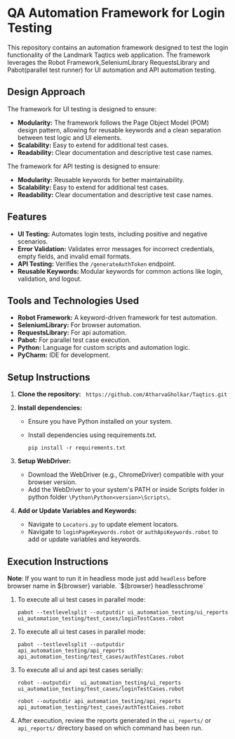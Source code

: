 
# QA Automation Framework for Login Testing

This repository contains an automation framework designed to test the login functionality of the Landmark Taqtics web application. 
The framework leverages the Robot Framework,SeleniumLibrary RequestsLibrary and Pabot(parallel test runner)  for UI automation and API automation testing.

## Design Approach

The framework for UI testing is designed to ensure:
- **Modularity:** The framework follows the Page Object Model (POM) design pattern, allowing for reusable keywords and a clean separation between test logic and UI elements.
- **Scalability:** Easy to extend for additional test cases.
- **Readability:** Clear documentation and descriptive test case names.

The framework for API testing is designed to ensure:
- **Modularity:** Reusable keywords for better maintainability.
- **Scalability:** Easy to extend for additional test cases.
- **Readability:** Clear documentation and descriptive test case names.

## Features

- **UI Testing:** Automates login tests, including positive and negative scenarios.
- **Error Validation:** Validates error messages for incorrect credentials, empty fields, and invalid email formats.
- **API Testing:** Verifies the `/generateAuthToken` endpoint.
- **Reusable Keywords:** Modular keywords for common actions like login, validation, and logout.

## Tools and Technologies Used

- **Robot Framework:** A keyword-driven framework for test automation.
- **SeleniumLibrary:** For browser automation.
- **RequestsLibrary:** For api automation.
- **Pabot:** For parallel test case execution.
- **Python:** Language for custom scripts and automation logic.
- **PyCharm:** IDE for development.


## Setup Instructions

1. **Clone the repository:**
   ` https://github.com/AtharvaGholkar/Taqtics.git`

2. **Install dependencies:**
   - Ensure you have Python installed on your system.
   - Install dependencies using requirements.txt.
     
     `pip install -r requirements.txt`
     
3. **Setup WebDriver:**
   - Download the WebDriver (e.g., ChromeDriver) compatible with your browser version.
   - Add the WebDriver to your system's PATH or inside Scripts folder in python folder `\Python\Python<version>\Scripts\`.

4. **Add or Update Variables and Keywords:**
   - Navigate to `Locators.py` to update element locators.
   - Navigate to `loginPageKeywords.robot` or `authApiKeywords.robot`  to add or update variables and keywords.

## Execution Instructions
**Note**: If you want to run it in headless mode just add `headless` before browser name in ${browser} variable. 
`${browser}   headlesschrome`

1. To execute all ui test cases in parallel mode:
   
   `pabot --testlevelsplit --outputdir ui_automation_testing/ui_reports ui_automation_testing/test_cases/loginTestCases.robot`
   
   
3. To execute all ui test cases in parallel mode:
   
   `pabot --testlevelsplit --outputdir api_automation_testing/api_reports api_automation_testing/test_cases/authTestCases.robot`
   

4. To execute all ui and api test cases serially:
   
   `robot --outputdir   ui_automation_testing/ui_reports ui_automation_testing/test_cases/loginTestCases.robot`
   
   `robot --outputdir api_automation_testing/api_reports api_automation_testing/test_cases/authTestCases.robot`
   

6. After execution, review the reports generated in the `ui_reports/` or `api_reports/` directory based on which command has been run.



